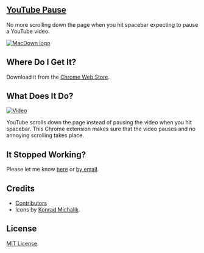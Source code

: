 ## [YouTube Pause](http://goo.gl/6ExxFO)

No more scrolling down the page when you hit spacebar expecting to pause a YouTube video.

[![MacDown logo](https://raw.githubusercontent.com/nishanths/youtube-pause-chrome/master/icons/icon128.png)](http://goo.gl/6ExxFO)

## Where Do I Get It?

Download it from the [Chrome Web Store](http://goo.gl/6ExxFO).

## What Does It Do?

[![Video](http://cl.ly/aJjm/shot.png)](https://www.youtube.com/watch?v=XGUKRdMrUrs&feature=youtu.be)

YouTube scrolls down the page instead of pausing the video when you hit spacebar. This Chrome extension makes sure that the video pauses and no annoying scrolling takes place.

## It Stopped Working?

Please let me know [here](https://github.com/nishanths/youtube-pause-chrome/issues) or [by email](nishanth.gerrard@gmail.com).

## Credits

* [Contributors](https://github.com/nishanths/youtube-pause-chrome/graphs/contributors)
* Icons by [Konrad Michalik](http://thenounproject.com/konradmichalik/).

## License

[MIT License](https://github.com/nishanths/youtube-pause-chrome/blob/master/LICENSE).
